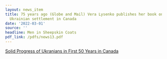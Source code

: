 ```yaml
---
layout: news_item
title: 75 years ago (Globe and Mail) Vera Lysenko publishes her book on 50 years of
  Ukrainian settlement in Canada
date: '2022-03-01'
source: ''
headline: Men in Sheepskin Coats
pdf_link: /pdfs/news13.pdf
---
```


[Solid Progress of Ukranians in First 50 Years in Canada](/pdfs/news13.pdf)